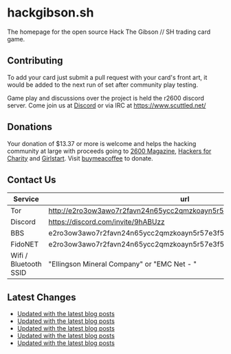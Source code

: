 # hackgibson.sh
The homepage for the open source Hack The Gibson // SH trading card game.


## Contributing

To add your card just submit a pull request with your card's front art, it would be added to the next run of set after community play testing.

Game play and discussions over the project is held the r2600 discord server. Come join us at [Discord](https://discord.com/invite/9hABUzz) or via IRC at https://www.scuttled.net/


## Donations

Your donation of $13.37 or more is welcome and helps the hacking community at large with proceeds going to [2600 Magazine](https://2600.com/), [Hackers for Charity](https://hackersforcharity.org) and [Girlstart](https://girlstart.org).  Visit [buymeacoffee](https://www.buymeacoffee.com/hackgibson.sh) to donate.


## Contact Us

Service | url
-|-
Tor | http://e2ro3ow3awo7r2favn24n65ycc2qmzkoayn5r57e3f56nvjwdcgg32ad.onion
Discord | https://discord.com/invite/9hABUzz
BBS | e2ro3ow3awo7r2favn24n65ycc2qmzkoayn5r57e3f56nvjwdcgg32ad.onion:23
FidoNET | e2ro3ow3awo7r2favn24n65ycc2qmzkoayn5r57e3f56nvjwdcgg32ad.onion:24554
Wifi / Bluetooth SSID | "Ellingson Mineral Company" or "EMC Net - <fidonet address>"

## Latest Changes
<!-- BLOG-POST-LIST:START -->
- [Updated with the latest blog posts](https://github.com/DFW2600/hackgibson.sh/commit/83a0e4e98a96ab8ab7bd4b34e2b9fcafcbe340cd)
- [Updated with the latest blog posts](https://github.com/DFW2600/hackgibson.sh/commit/42e5d3641a14f2b2e936df4c67c4fa22bfdda883)
- [Updated with the latest blog posts](https://github.com/DFW2600/hackgibson.sh/commit/2a2399bd1156c01d63052b57b21abd7dc4ed1c1a)
- [Updated with the latest blog posts](https://github.com/DFW2600/hackgibson.sh/commit/f27acd95937e6312605ee0ab7eb4dc27818d4f89)
- [Updated with the latest blog posts](https://github.com/DFW2600/hackgibson.sh/commit/8c8fc0210caa12e29167e248b2990df6b590d054)
<!-- BLOG-POST-LIST:END -->
